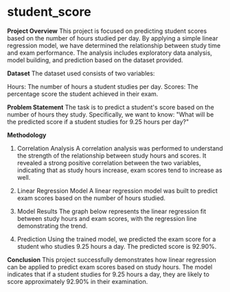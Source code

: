 # student_score

**Project Overview**
This project is focused on predicting student scores based on the number of hours studied per day. By applying a simple linear regression model, we have determined the relationship between study time and exam performance. The analysis includes exploratory data analysis, model building, and prediction based on the dataset provided.

**Dataset**
The dataset used consists of two variables:

Hours: The number of hours a student studies per day.
Scores: The percentage score the student achieved in their exam.

**Problem Statement**
The task is to predict a student's score based on the number of hours they study. Specifically, we want to know: "What will be the predicted score if a student studies for 9.25 hours per day?"

**Methodology**
1. Correlation Analysis
A correlation analysis was performed to understand the strength of the relationship between study hours and scores. It revealed a strong positive correlation between the two variables, indicating that as study hours increase, exam scores tend to increase as well.

2. Linear Regression Model
A linear regression model was built to predict exam scores based on the number of hours studied.

3. Model Results
The graph below represents the linear regression fit between study hours and exam scores, with the regression line demonstrating the trend.


4. Prediction
Using the trained model, we predicted the exam score for a student who studies 9.25 hours a day. The predicted score is 92.90%.

**Conclusion**
This project successfully demonstrates how linear regression can be applied to predict exam scores based on study hours. The model indicates that if a student studies for 9.25 hours a day, they are likely to score approximately 92.90% in their examination.
